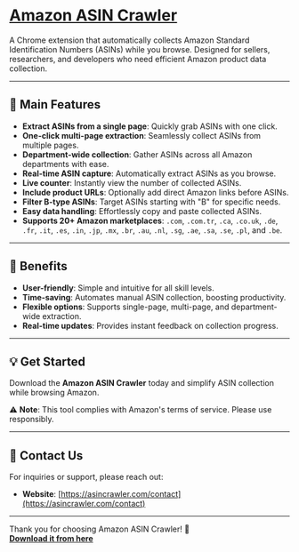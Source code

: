 # [Amazon ASIN Crawler](https://chromewebstore.google.com/detail/asin-crawler/fbbicfggdppkgfpfnencfeadophkghpe)

A Chrome extension that automatically collects Amazon Standard Identification Numbers (ASINs) while you browse. Designed for sellers, researchers, and developers who need efficient Amazon product data collection.

---

## 🚀 Main Features
- **Extract ASINs from a single page**: Quickly grab ASINs with one click.
- **One-click multi-page extraction**: Seamlessly collect ASINs from multiple pages.
- **Department-wide collection**: Gather ASINs across all Amazon departments with ease.
- **Real-time ASIN capture**: Automatically extract ASINs as you browse.
- **Live counter**: Instantly view the number of collected ASINs.
- **Include product URLs**: Optionally add direct Amazon links before ASINs.
- **Filter B-type ASINs**: Target ASINs starting with "B" for specific needs.
- **Easy data handling**: Effortlessly copy and paste collected ASINs.
- **Supports 20+ Amazon marketplaces**: `.com`, `.com.tr`, `.ca`, `.co.uk`, `.de`, `.fr`, `.it`, `.es`, `.in`, `.jp`, `.mx`, `.br`, `.au`, `.nl`, `.sg`, `.ae`, `.sa`, `.se`, `.pl`, and `.be`.

---

## 🌟 Benefits
- **User-friendly**: Simple and intuitive for all skill levels.
- **Time-saving**: Automates manual ASIN collection, boosting productivity.
- **Flexible options**: Supports single-page, multi-page, and department-wide extraction.
- **Real-time updates**: Provides instant feedback on collection progress.

---

## 💡 Get Started
Download the **Amazon ASIN Crawler** today and simplify ASIN collection while browsing Amazon.

⚠️ **Note**: This tool complies with Amazon's terms of service. Please use responsibly.

---

## 📧 Contact Us
For inquiries or support, please reach out:
- **Website**: [https://asincrawler.com/contact](https://asincrawler.com/contact)

---

Thank you for choosing Amazon ASIN Crawler! 🌟  
[**Download it from here**](https://chromewebstore.google.com/detail/asin-crawler/fbbicfggdppkgfpfnencfeadophkghpe)
